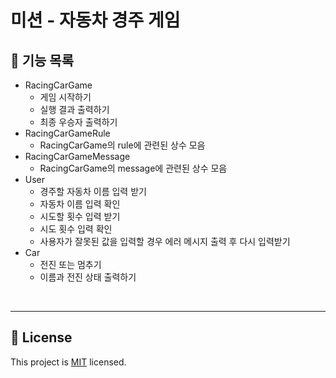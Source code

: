 # 미션 - 자동차 경주 게임

## 📝 기능 목록

- RacingCarGame
  - 게임 시작하기
  - 실행 결과 출력하기
  - 최종 우승자 출력하기
- RacingCarGameRule
  - RacingCarGame의 rule에 관련된 상수 모음
- RacingCarGameMessage
  - RacingCarGame의 message에 관련된 상수 모음
- User
  - 경주할 자동차 이름 입력 받기
  - 자동차 이름 입력 확인
  - 시도할 횟수 입력 받기
  - 시도 횟수 입력 확인
  - 사용자가 잘못된 값을 입력할 경우 에러 메시지 출력 후 다시 입력받기
- Car
  - 전진 또는 멈추기
  - 이름과 전진 상태 출력하기
<br>

---

## 📝 License

This project is [MIT](https://github.com/woowacourse/java-baseball-precourse/blob/master/LICENSE) licensed.
